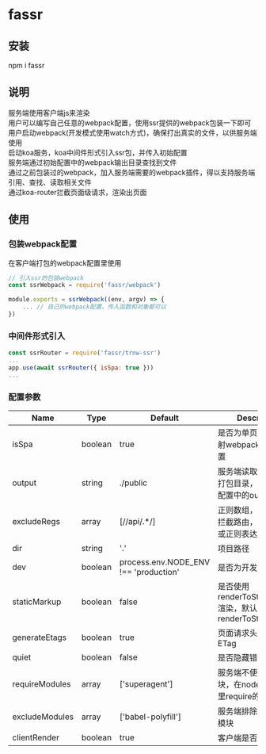 # fassr

## 安装
npm i fassr

## 说明
服务端使用客户端js来渲染  
用户可以编写自己任意的webpack配置，使用ssr提供的webpack包装一下即可  
用户启动webpack(开发模式使用watch方式)，确保打出真实的文件，以供服务端使用  
启动koa服务，koa中间件形式引入ssr包，并传入初始配置  
服务端通过初始配置中的webpack输出目录查找到文件  
通过之前包装过的webpack，加入服务端需要的webpack插件，得以支持服务端引用、查找、读取相关文件  
通过koa-router拦截页面级请求，渲染出页面  

## 使用

### 包装webpack配置
在客户端打包的webpack配置里使用

```javascript
// 引入ssr的包装webpack
const ssrWebpack = require('fassr/webpack')

module.exports = ssrWebpack((env, argv) => {
    ... // 自己的webpack配置，传入函数和对象都可以
})
```

### 中间件形式引入

```javascript
const ssrRouter = require('fassr/trnw-ssr')
...
app.use(await ssrRouter({ isSpa: true }))
...
```

### 配置参数
| Name | Type | Default | Description |
| ---- | ---- | ------- | ----------- |
| isSpa | boolean | true | 是否为单页面模式，映射webpack的entry配置 |
| output | string | ./public | 服务端读取webpack的打包目录，同webpack配置中的output |
| excludeRegs | array | [/\/api\/.*/] | 正则数组，匹配排除的拦截路由，可传字符串或正则表达式 |
| dir | string | '.' | 项目路径 |
| dev | boolean | process.env.NODE_ENV !== 'production' | 是否为开发模式 |
| staticMarkup | boolean | false | 是否使用renderToStaticMarkup渲染，默认renderToString |
| generateEtags | boolean | true | 页面请求头是否添加ETag |
| quiet | boolean | false | 是否隐藏错误信息 |
| requireModules | array | ['superagent'] | 服务端不使用打包模块，在node_modules里require的模块 |
| excludeModules | array | ['babel-polyfill'] | 服务端排除执行的打包模块 |
| clientRender | boolean | true | 客户端是否渲染 |
